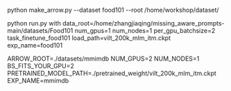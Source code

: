 python make_arrow.py --dataset food101 --root /home/workshop/dataset/

python run.py with data_root=/home/zhangjiaqing/missing_aware_prompts-main/datasets/Food101 num_gpus=1  num_nodes=1 per_gpu_batchsize=2  task_finetune_food101 load_path=vilt_200k_mlm_itm.ckpt exp_name=food101


ARROW_ROOT=./datasets/mmimdb
NUM_GPUS=2
NUM_NODES=1
BS_FITS_YOUR_GPU=2
PRETRAINED_MODEL_PATH=./pretrained_weight/vilt_200k_mlm_itm.ckpt
EXP_NAME=mmimdb